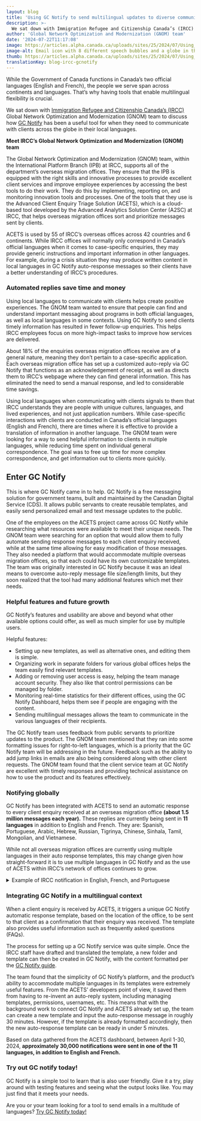 ```yaml
---
layout: blog
title: 'Using GC Notify to send multilingual updates to diverse communities'
description: >-
  We sat down with Immigration Refugee and Citizenship Canada’s (IRCC) Global Network Optimization and Modernization (GNOM) team to discuss how GC Notify has been a useful tool for when they need to communicate with clients across the globe in their local languages.
author: 'Global Network Optimization and Modernization (GNOM) team'
date: '2024-07-22T11:17:08'
image: https://articles.alpha.canada.ca/uploads/sites/25/2024/07/Using_GC_Notify_send_multilingual_updates_Blog_Post_.jpg
image-alt: Email icon with 8 different speech bubbles and a globe in the background. Send multilingual messages around the world.
thumb: https://articles.alpha.canada.ca/uploads/sites/25/2024/07/Using_GC_Notify_send_multilingual_updates_Blog_Post_.jpg
translationKey: blog-ircc-gcnotify
---
```


<p>While the Government of Canada functions in Canada’s two official languages (English and French), the people we serve span across continents and languages. That’s why having tools that enable multilingual flexibility is crucial.&nbsp;</p>



<p>We sat down with <a href="https://www.canada.ca/en/immigration-refugees-citizenship.html" target="_blank" rel="noreferrer noopener">Immigration Refugee and Citizenship Canada’s (IRCC)</a> Global Network Optimization and Modernization (GNOM) team to discuss how <a href="https://notification.canada.ca/" target="_blank" rel="noreferrer noopener">GC Notify</a> has been a useful tool for when they need to communicate with clients across the globe in their local languages.</p>



<p><strong>Meet IRCC’s Global Network Optimization and Modernization (GNOM) team</strong></p>



<p>The Global Network Optimization and Modernization (GNOM) team, within the International Platform Branch (IPB) at IRCC, supports all of the department&#8217;s overseas migration offices. They ensure that the IPB is equipped with the right skills and innovative processes to provide excellent client services and improve employee experiences by accessing the best tools to do their work. They do this by implementing, reporting on, and monitoring innovation tools and processes. One of the tools that they use is the Advanced Client Enquiry Triage Solution (ACETS), which is a cloud-based tool developed by the Advanced Analytics Solution Center (A2SC) at IRCC, that helps overseas migration offices sort and prioritize messages sent by clients.&nbsp;</p>



<p>ACETS is used by 55 of IRCC’s overseas offices across 42 countries and 6 continents. While IRCC offices will normally only correspond in Canada’s official languages when it comes to case-specific enquiries, they may provide generic instructions and important information in other languages. For example, during a crisis situation they may produce written content in local languages in GC Notify auto-response messages so their clients have a better understanding of IRCC’s procedures.</p>



<h3 class="wp-block-heading" id="h-automated-replies-save-time-and-money"><strong>Automated replies save time and money</strong></h3>



<p>Using local languages to communicate with clients helps create positive experiences. The GNOM team wanted to ensure that people can find and understand important messaging about programs in both official languages, as well as local languages in some contexts. Using GC Notify to send clients timely information has resulted in fewer follow-up enquiries. This helps IRCC employees focus on more high-impact tasks to improve how services are delivered.&nbsp;</p>



<p>About 18% of the enquiries overseas migration offices receive are of a general nature, meaning they don’t pertain to a case-specific application. Each overseas migration office has set up a customized auto-reply via GC Notify that functions as an acknowledgement of receipt, as well as directs them to IRCC’s webpage where they can find general information. This has eliminated the need to send a manual response, and led to considerable time savings.&nbsp;</p>



<p>Using local languages when communicating with clients signals to them that IRCC understands they are people with unique cultures, languages, and lived experiences, and not just application numbers. While case-specific interactions with clients are conducted in Canada’s official languages (English and French), there are times where it is effective to provide a translation of information in another language. The GNOM team were looking for a way to send helpful information to clients in multiple languages, while reducing time spent on individual general correspondence. The goal was to free up time for more complex correspondence, and get information out to clients more quickly.</p>



<h2 class="wp-block-heading" id="h-enter-gc-notify"><strong>Enter GC Notify</strong></h2>



<p>This is where GC Notify came in to help. GC Notify is a free messaging solution for government teams, built and maintained by the Canadian Digital Service (CDS). It allows public servants to create reusable templates, and easily send personalized email and text message updates to the public.</p>



<p>One of the employees on the ACETS project came across GC Notify while researching what resources were available to meet their unique needs. The GNOM team were searching for an option that would allow them to fully automate sending response messages to each client enquiry received, while at the same time allowing for easy modification of those messages. They also needed a platform that would accommodate multiple overseas migration offices, so that each could have its own customizable templates. The team was originally interested in GC Notify because it was an ideal means to overcome auto-reply message file size/length limits, but they soon realized that the tool had many additional features which met their needs.</p>



<h3 class="wp-block-heading"><strong>Helpful features and future growth</strong></h3>



<p>GC Notify’s features and usability are above and beyond what other available options could offer, as well as much simpler for use by multiple users.</p>



<p>Helpful features:</p>



<ul class="wp-block-list">
<li>Setting up new templates, as well as alternative ones, and editing them is simple.</li>



<li>Organizing work in separate folders for various global offices helps the team easily find relevant templates.</li>



<li>Adding or removing user access is easy, helping the team manage account security. They also like that control permissions can be managed by folder.&nbsp;</li>



<li>Monitoring real-time statistics for their different offices, using the GC Notify Dashboard, helps them see if people are engaging with the content.</li>



<li>Sending multilingual messages allows the team to communicate in the various languages of their recipients.&nbsp;</li>
</ul>



<p>The GC Notify team uses feedback from public servants to prioritize updates to the product. The GNOM team mentioned that they ran into some formatting issues for right-to-left languages, which is a priority that the GC Notify team will be addressing in the future. Feedback such as the ability to add jump links in emails are also being considered along with other client requests. The GNOM team found that the client service team at GC Notify are excellent with timely responses and providing technical assistance on how to use the product and its features effectively.&nbsp;</p>



<h3 class="wp-block-heading"><strong>Notifying globally</strong></h3>



<p>GC Notify has been integrated with ACETS to send an automatic response to every client enquiry received at an overseas migration office <strong>(about 1.5 million messages each year).</strong> These replies are currently being sent in <strong>11 languages</strong> in addition to English and French. They are: Spanish, Portuguese, Arabic, Hebrew, Russian, Tigrinya, Chinese, Sinhala, Tamil, Mongolian, and Vietnamese.&nbsp;</p>



<p>While not all overseas migration offices are currently using multiple languages in their auto response templates, this may change given how straight-forward it is to use multiple languages in GC Notify and as the use of ACETS within IRCC’s network of offices continues to grow.</p>



<details class="wp-block-cds-snc-accordion"><summary>Example of IRCC notification in English, French, and Portuguese</summary><img loading="lazy" decoding="async" width="462" height="109" src="https://articles.alpha.canada.ca/uploads/sites/25/2024/07/IRCC-logo-ENG.png" alt="" class="wp-image-1912" style="width: 691px;height: auto;max-width: 100%;" srcset="https://articles.alpha.canada.ca/uploads/sites/25/2024/07/IRCC-logo-ENG.png 462w, https://articles.alpha.canada.ca/uploads/sites/25/2024/07/IRCC-logo-ENG-300x71.png 300w" sizes="auto, (max-width: 462px) 100vw, 462px" />


<hr class="wp-block-separator has-alpha-channel-opacity" />



<p><strong>Do not reply to this message / Ne pas répondre a ce message / Não responda a esta mensagem</strong></p>



<hr class="wp-block-separator has-alpha-channel-opacity" />



<p><em>This is an automated response to acknowledge receipt of your email by the Immigration, Refugees and Citizenship Canada (IRCC) office at the Consulate General of Canada in São Paulo.</em></p>



<p>Les versions en français et en portugais suivent</p>



<p>Versões em Francês e Português a seguir&nbsp;</p>



<p><strong>ENGLISH</strong></p>



<p><strong>If this email answers your enquiry, this is the only email response you will receive.</strong></p>



<p>For all other case-specific enquiries, due to the high volume of emails received by our office, please allow up to 15 days for a response to your email. Sending duplicate enquiries may delay processing and response times.</p>



<p><strong>Case-specific enquiries:</strong></p>



<p>Please complete the IRCC webform at<strong> </strong><a href="https://can01.safelinks.protection.outlook.com/?url=https%3A%2F%2Fircc.canada.ca%2Fenglish%2Fcontacts%2Fweb-form.asp&amp;data=05%7C02%7CIRCC.GNOM-OMRM.IRCC%40cic.gc.ca%7Cbb4bb26bf33a47be715208dc90a49686%7C5694790aee7f4dea88c058988e5f2927%7C0%7C0%7C638544283773757583%7CUnknown%7CTWFpbGZsb3d8eyJWIjoiMC4wLjAwMDAiLCJQIjoiV2luMzIiLCJBTiI6Ik1haWwiLCJXVCI6Mn0%3D%7C0%7C%7C%7C&amp;sdata=UXGI2JgEtX9MUR3zpb9EpYDnxeg0AH%2FHSo2kZoF4msI%3D&amp;reserved=0" target="_blank" rel="noreferrer noopener">https://ircc.canada.ca/english/contacts/web-form.asp</a>. If you do not include the following information, we will not be able to respond:</p>



<p>If you do not include the following information, we will not be able to respond:</p>



<ul class="wp-block-list">
<li>Full name;</li>



<li>File number (starts with a letter plus a series of numbers, for example: F000123456); and/or</li>



<li>Your unique client identifier (UCI).</li>
</ul>



<p><strong>Additional resources:Help Centre:</strong> Find answers to frequently asked questions, including technical questions about your online application at <a href="https://can01.safelinks.protection.outlook.com/?url=https%3A%2F%2Fircc.canada.ca%2Fenglish%2Fhelpcentre%2Findex-featured-can.asp&amp;data=05%7C02%7CIRCC.GNOM-OMRM.IRCC%40cic.gc.ca%7Cbb4bb26bf33a47be715208dc90a49686%7C5694790aee7f4dea88c058988e5f2927%7C0%7C0%7C638544283773773523%7CUnknown%7CTWFpbGZsb3d8eyJWIjoiMC4wLjAwMDAiLCJQIjoiV2luMzIiLCJBTiI6Ik1haWwiLCJXVCI6Mn0%3D%7C0%7C%7C%7C&amp;sdata=uS6%2FGiid8btAyo79q7eVgwhnnn%2FKrQWPQg4fZEf%2BHzg%3D&amp;reserved=0" target="_blank" rel="noreferrer noopener">https://ircc.canada.ca/english/helpcentre/index-featured-can.asp</a></p>



<p><strong>General Information:</strong> If you are looking for information about IRCC’s programs, please visit <a href="https://can01.safelinks.protection.outlook.com/?url=http%3A%2F%2Fwww.canada.ca%2FImmigration&amp;data=05%7C02%7CIRCC.GNOM-OMRM.IRCC%40cic.gc.ca%7Cbb4bb26bf33a47be715208dc90a49686%7C5694790aee7f4dea88c058988e5f2927%7C0%7C0%7C638544283773787075%7CUnknown%7CTWFpbGZsb3d8eyJWIjoiMC4wLjAwMDAiLCJQIjoiV2luMzIiLCJBTiI6Ik1haWwiLCJXVCI6Mn0%3D%7C0%7C%7C%7C&amp;sdata=wms6snARSlbxwKLq92wUOnpih2laWTybEzSiyA7%2Bdy0%3D&amp;reserved=0" target="_blank" rel="noreferrer noopener">http://www.Canada.ca/Immigration</a></p>



<p>Regards,</p>



<p>Migration Section</p>



<p>Consulate General of Canada, São Paulo/SP, Brazil</p>



<p>________________________________________________________</p>



<p><strong>FRANÇAIS</strong></p>



<p><em>Ceci est une réponse automatisée pour accuser réception de votre courriel par le bureau d’Immigration, Réfugiés et Citoyenneté Canada (IRCC) au consulat général du Canada à São Paulo.</em></p>



<p><strong>Si ce courriel répond à votre requête, ce sera la seule réponse que vous recevrez.</strong></p>



<p>Pour toutes les autres demandes de renseignements spécifiques à des cas, veuillez prévoir jusqu’à de15 jours afin de recevoir une réponse, étant donné le volume élevé de courriels que nous recevons. L’envoi de requêtes en double ne fera que retarder le traitement et les délais de réponse.</p>



<p><strong>Demandes de renseignements spécifiques à des cas :</strong></p>



<p>Veuillez remplir le formulaire Web d’IRCC au<strong> </strong><a href="https://can01.safelinks.protection.outlook.com/?url=https%3A%2F%2Fwww.canada.ca%2Ffr%2Fimmigration-refugies-citoyennete%2Forganisation%2Fcontactez-ircc%2Fformulaire-web2.html&amp;data=05%7C02%7CIRCC.GNOM-OMRM.IRCC%40cic.gc.ca%7Cbb4bb26bf33a47be715208dc90a49686%7C5694790aee7f4dea88c058988e5f2927%7C0%7C0%7C638544283773798342%7CUnknown%7CTWFpbGZsb3d8eyJWIjoiMC4wLjAwMDAiLCJQIjoiV2luMzIiLCJBTiI6Ik1haWwiLCJXVCI6Mn0%3D%7C0%7C%7C%7C&amp;sdata=otbfet2h38ooab6dR6LvHAqVoHIjQEJwAPE4zVsbP1E%3D&amp;reserved=0" target="_blank" rel="noreferrer noopener">https://www.canada.ca/fr/immigration-refugies-citoyennete/organisation/contactez-ircc/formulaire-web2.html</a><strong>. </strong>Si les informations ici-bas ne sont pas inclues, nous ne pourrons pas répondre à votre requête:&nbsp;</p>



<ul class="wp-block-list">
<li>Nom complet ;</li>



<li>Numéro de demande (commençant avec une lettre et suivi de numéros, par exemple : F000123456) ; et/ou</li>



<li>Votre numéro d’identificateur unique de client (IUC).</li>
</ul>



<p><strong>Ressources additionnelles :</strong></p>



<p><strong>Centre d’aide :</strong> Vous pouvez trouver les réponses aux questions fréquemment posées, y compris les questions techniques sur votre demande en ligne à <a href="https://can01.safelinks.protection.outlook.com/?url=https%3A%2F%2Fircc.canada.ca%2Ffrancais%2Fcentre-aide%2Findex-en-vedette-can.asp&amp;data=05%7C02%7CIRCC.GNOM-OMRM.IRCC%40cic.gc.ca%7Cbb4bb26bf33a47be715208dc90a49686%7C5694790aee7f4dea88c058988e5f2927%7C0%7C0%7C638544283773808947%7CUnknown%7CTWFpbGZsb3d8eyJWIjoiMC4wLjAwMDAiLCJQIjoiV2luMzIiLCJBTiI6Ik1haWwiLCJXVCI6Mn0%3D%7C0%7C%7C%7C&amp;sdata=TQKezFjh%2B9GuFSa8eTFHMCozAlYvk%2FPKKKyMMkzo1OM%3D&amp;reserved=0" target="_blank" rel="noreferrer noopener">https://ircc.canada.ca/francais/centre-aide/index-en-vedette-can.asp</a></p>



<p><strong>Informations générales :</strong> Si vous recherchez des informations sur les programmes d’IRCC, veuillez visiter <a href="https://can01.safelinks.protection.outlook.com/?url=https%3A%2F%2Fwww.canada.ca%2Ffr%2Fservices%2Fimmigration-citoyennete.html&amp;data=05%7C02%7CIRCC.GNOM-OMRM.IRCC%40cic.gc.ca%7Cbb4bb26bf33a47be715208dc90a49686%7C5694790aee7f4dea88c058988e5f2927%7C0%7C0%7C638544283773818889%7CUnknown%7CTWFpbGZsb3d8eyJWIjoiMC4wLjAwMDAiLCJQIjoiV2luMzIiLCJBTiI6Ik1haWwiLCJXVCI6Mn0%3D%7C0%7C%7C%7C&amp;sdata=u6PHod7FD1SKssBoO0l0rQLdflny8ewEImT7FXjwL38%3D&amp;reserved=0" target="_blank" rel="noreferrer noopener">https://www.canada.ca/fr/services/immigration-citoyennete.html</a>.</p>



<p>Salutations,</p>



<p>Section de la migration</p>



<p>Consulat général du Canada, São Paulo/SP, Brésil</p>



<p>________________________________________________________</p>



<p><strong>PORTUGUÊS</strong></p>



<p><em>Esta é uma resposta automática para confirmar o recebimento do e-mail enviado para o escritório de Imigração, Refugiados e Cidadania do Canadá (IRCC) do Consulado Geral do Canadá em São Paulo.</em></p>



<p><strong>Se este e-mail responder à sua pergunta, esta será a única resposta por e-mail que você receberá.</strong></p>



<p>Para todas as outras dúvidas específicas, devido ao grande volume de e-mails recebidos no nosso escritório, aguarde até 15 dias para receber sua resposta. O envio de consultas duplicadas pode atrasar o processamento e os tempos de resposta.</p>



<p><strong>Consulta de casos específicos:</strong></p>



<p>Por favor complete o formulário do IRCC na internet <a href="https://can01.safelinks.protection.outlook.com/?url=https%3A%2F%2Fircc.canada.ca%2Fenglish%2Fcontacts%2Fweb-form.asp&amp;data=05%7C02%7CIRCC.GNOM-OMRM.IRCC%40cic.gc.ca%7Cbb4bb26bf33a47be715208dc90a49686%7C5694790aee7f4dea88c058988e5f2927%7C0%7C0%7C638544283773827836%7CUnknown%7CTWFpbGZsb3d8eyJWIjoiMC4wLjAwMDAiLCJQIjoiV2luMzIiLCJBTiI6Ik1haWwiLCJXVCI6Mn0%3D%7C0%7C%7C%7C&amp;sdata=KhNeFHRfrRgSaV7XyqOkA6YR%2F3wH9IRN7w1e%2FmbSsBo%3D&amp;reserved=0" target="_blank" rel="noreferrer noopener">https://ircc.canada.ca/english/contacts/web-form.asp</a>. Se você não incluir as seguintes informações, não conseguiremos atender a sua questão:</p>



<ul class="wp-block-list">
<li>Nome completo;</li>



<li>Número do pedido de visto (uma letra seguida de uma série de dígitos, por exemplo: F000123456; e/ou</li>



<li>Seu número UCI (unique client identifier).</li>
</ul>



<p><strong>Informações adicionais:</strong></p>



<p><strong>Central de ajuda:</strong> Encontre as perguntas frequentes, incluindo questões técnicas sobre sua inscrição on-line em <a href="https://can01.safelinks.protection.outlook.com/?url=https%3A%2F%2Fircc.canada.ca%2Fenglish%2Fhelpcentre%2Findex-featured-can.asp&amp;data=05%7C02%7CIRCC.GNOM-OMRM.IRCC%40cic.gc.ca%7Cbb4bb26bf33a47be715208dc90a49686%7C5694790aee7f4dea88c058988e5f2927%7C0%7C0%7C638544283773836526%7CUnknown%7CTWFpbGZsb3d8eyJWIjoiMC4wLjAwMDAiLCJQIjoiV2luMzIiLCJBTiI6Ik1haWwiLCJXVCI6Mn0%3D%7C0%7C%7C%7C&amp;sdata=IlU7O1wpGt6Irhn0WQeAhNnYHDdaEGpHogw6TAj0ff4%3D&amp;reserved=0" target="_blank" rel="noreferrer noopener">https://ircc.canada.ca/english/helpcentre/index-featured-can.asp</a></p>



<p><strong>Informações gerais:</strong> Se você estiver procurando informações sobre os programas do IRCC, por favor visite <a href="https://can01.safelinks.protection.outlook.com/?url=http%3A%2F%2Fwww.canada.ca%2FImmigration&amp;data=05%7C02%7CIRCC.GNOM-OMRM.IRCC%40cic.gc.ca%7Cbb4bb26bf33a47be715208dc90a49686%7C5694790aee7f4dea88c058988e5f2927%7C0%7C0%7C638544283773845649%7CUnknown%7CTWFpbGZsb3d8eyJWIjoiMC4wLjAwMDAiLCJQIjoiV2luMzIiLCJBTiI6Ik1haWwiLCJXVCI6Mn0%3D%7C0%7C%7C%7C&amp;sdata=ciR7QlwpJMlmCX5K9IXkVWwYCmHBDkfhhqTua3RMGAk%3D&amp;reserved=0" target="_blank" rel="noreferrer noopener">http://www.Canada.ca/Immigration</a></p>



<p>Cordialmente,</p>



<p>Seção de Imigração</p>



<p>Consulado Geral do Canadá, Brasil, São Paulo/SP, Brazil</p>
</details>



<h3 class="wp-block-heading"><strong>Integrating GC Notify in a multilingual context</strong></h3>



<p>When a client enquiry is received by ACETS, it triggers a unique GC Notify automatic response template, based on the location of the office, to be sent to that client as a confirmation that their enquiry was received. The template also provides useful information such as frequently asked questions (FAQs).&nbsp;</p>



<p>The process for setting up a GC Notify service was quite simple. Once the IRCC staff have drafted and translated the template, a new folder and template can then be created in GC Notify, with the content formatted per the <a href="https://notification.canada.ca/guidance" target="_blank" rel="noreferrer noopener">GC Notify guide</a>.&nbsp;</p>



<p>The team found that the simplicity of GC Notify’s platform, and the product’s ability to accommodate multiple languages in its templates were extremely useful features. From the ACETS’ developers point of view, it saved them from having to re-invent an auto-reply system, including managing templates, permissions, usernames, etc. This means that with the background work to connect GC Notify and ACETS&nbsp;already set up, the team can create a new template and input the auto-response message in roughly 30 minutes. However, if the template is already formatted accordingly, then the new auto-response template can be ready in under 5 minutes.&nbsp;&nbsp;</p>



<p>Based on data gathered from the ACETS dashboard, between April 1-30, 2024, <strong>approximately 30,000 notifications were sent in one of the 11 languages, in addition to English and French.</strong></p>



<h3 class="wp-block-heading" id="h-try-out-gc-notify-today">Try out GC notify today!</h3>



<p>GC Notify is a simple tool to learn that is also user friendly. Give it a try, play around with testing features and seeing what the output looks like. You may just find that it meets your needs.</p>



<p>Are you or your team looking for a tool to send emails in a multitude of languages? <a href="https://notification.canada.ca/" target="_blank" rel="noreferrer noopener">Try GC Notify today!</a></p>

